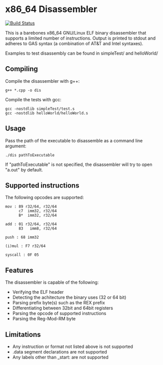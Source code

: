 # x86_64 Disassembler
[![Build Status](https://travis-ci.org/JonathanPugh/x86_64-Disassembler.svg?branch=master)](https://travis-ci.org/JonathanPugh/x86_64-Disassembler)

This is a barebones x86_64 GNU/Linux ELF binary disassembler that supports a limited number of instructions. Output is printed to stdout and adheres to GAS syntax (a combination of AT&T and Intel syntaxes).

Examples to test disassembly can be found in simpleTest/ and helloWorld/

## Compiling
Compile the disassembler with g++:

```
g++ *.cpp -o dis
```

Compile the tests with gcc:
```
gcc -nostdlib simpleTest/test.s
gcc -nostdlib helloWorld/helloWorld.s
```

## Usage
Pass the path of the executable to disassemble as a command line argument:

```
./dis pathToExecutable
```
If "pathToExecutable" is not specified, the disassembler will try to open "a.out" by default.

## Supported instructions
The following opcodes are supported:
```
mov : 89 r32/64, r32/64
      c7  imm32, r32/64
      B*  imm32, r32/64 

add : 01 r32/64, r32/64
      83   imm8, r32/64

push : 68 imm32

(i)mul : F7 r32/64

syscall : 0F 05 
```

## Features
The disassembler is capable of the following:
 * Verifying the ELF header
 * Detecting the achitecture the binary uses (32 or 64 bit)
 * Parsing prefix byte(s) such as the REX prefix
 * Differentiating between 32bit and 64bit registers
 * Parsing the opcode of supported instructions
 * Parsing the Reg-Mod-RM byte

## Limitations
 * Any instruction or format not listed above is not supported
 * .data segment declarations are not supported
 * Any labels other than _start: are not supported
